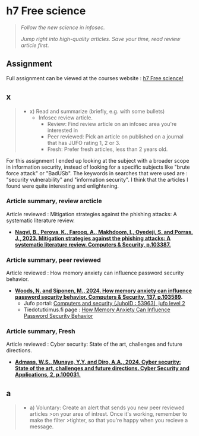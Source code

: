 # h7 Free science

>*Follow the new science in infosec.*
>
>*Jump right into high-quality articles. Save your time, read review article first.*

## Assignment

Full assignment can be viewed at the courses website : [h7 Free science!](https://terokarvinen.com/trust-to-blockchain/#h7-free-science)

## x

>- x) Read and summarize (briefly, e.g. with some bullets)
>   - Infosec review article.
>     - Review: Find review article on an infosec area you're interested in
>     - Peer reviewed: Pick an article on published on a journal that has JUFO rating 1, 2 or 3.
>     - Fresh: Prefer fresh articles, less than 2 years old.

For this assignment I ended up looking at the subject with a broader scope in information security, instead of looking for a specific subjects like "brute force attack" or "BadUSb". The keywords in searches that were used are : "security vulnerability" and "information security". I think that the articles I found were quite interesting and enlightening.

### Article summary, review arcticle

Article reviewed : Mitigation strategies against the phishing attacks: A systematic literature review. 

- **[Naqvi, B., Perova, K., Farooq, A., Makhdoom, I., Oyedeji, S. and Porras, J., 2023. Mitigation strategies against the phishing attacks: A systematic literature review. Computers & Security, p.103387.](https://www.sciencedirect.com/science/article/pii/S0167404823002973)**

### Article summary, peer reviewed

Article reviewed : How memory anxiety can influence password security behavior.

- **[Woods, N. and Siponen, M., 2024. How memory anxiety can influence password security behavior. Computers & Security, 137, p.103589](https://www.sciencedirect.com/science/article/pii/S0167404823004996?via%3Dihub).**
  - Jufo portal: [Computers and security (JuhoID : 53963), jufo level 2](https://jfp.csc.fi/jufoportaali?Jufo_ID=53963)
  - Tiedotutkimus.fi page : [How Memory Anxiety Can Influence Password Security Behavior](https://tiedejatutkimus.fi/fi/results/publication/0684013524)

### Article summary, Fresh

Article reviewed : Cyber security: State of the art, challenges and future directions.

- **[Admass, W.S., Munaye, Y.Y. and Diro, A.A., 2024. Cyber security: State of the art, challenges and future directions. Cyber Security and Applications, 2, p.100031.](https://www.sciencedirect.com/science/article/pii/S2772918423000188)**

## a

>- a) Voluntary: Create an alert that sends you new peer reviewed articles >on your area of intrest. Once it's working, remember to make the filter >tighter, so that you're happy when you recieve a message.
